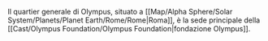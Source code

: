 Il quartier generale di Olympus, situato a [[Map/Alpha Sphere/Solar System/Planets/Planet Earth/Rome/Rome|Roma]], è la sede principale della [[Cast/Olympus Foundation/Olympus Foundation|fondazione Olympus]].